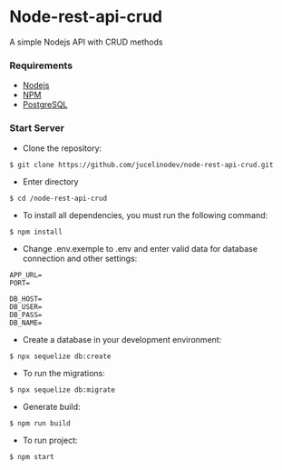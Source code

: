 # Node-rest-api-crud

A simple Nodejs API with CRUD methods 

### Requirements

- [Nodejs](https://nodejs.org/)
- [NPM](https://www.npmjs.com/)
- [PostgreSQL](https://www.postgresql.org/)

### Start Server

- Clone the repository:

```
$ git clone https://github.com/jucelinodev/node-rest-api-crud.git
```

- Enter directory

```
$ cd /node-rest-api-crud
```

- To install all dependencies, you must run the following command:

```
$ npm install
```

- Change .env.exemple to .env and enter valid data for database connection and other settings:

```
APP_URL=
PORT=

DB_HOST=
DB_USER=
DB_PASS=
DB_NAME=

```

- Create a database in your development environment:

```
$ npx sequelize db:create
```

- To run the migrations:

```
$ npx sequelize db:migrate
```

- Generate build:

```
$ npm run build
```

- To run project:

```
$ npm start
```